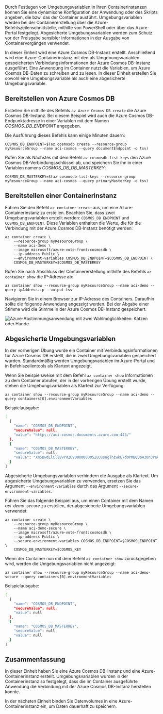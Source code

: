 Durch Festlegen von Umgebungsvariablen in Ihren Containerinstanzen können Sie eine dynamische Konfiguration der Anwendung oder des Skripts angeben, die bzw. das der Container ausführt. Umgebungsvariablen werden bei der Containererstellung über die Azure-Befehlszeilenschnittstelle, mithilfe von PowerShell oder über das Azure-Portal festgelegt. Abgesicherte Umgebungsvariablen werden zum Schutz vor der Preisgabe sensibler Informationen in der Ausgabe von Containervorgängen verwendet.

In dieser Einheit wird eine Azure Cosmos DB-Instanz erstellt. Anschließend wird eine Azure-Containerinstanz mit den als Umgebungsvariablen gespeicherten Verbindungsinformationen der Azure Cosmos DB-Instanz ausgeführt. Eine Anwendung im Container nutzt die Variablen, um Azure Cosmos DB-Daten zu schreiben und zu lesen. In dieser Einheit erstellen Sie sowohl eine Umgebungsvariable als auch eine abgesicherte Umgebungsvariable.

## <a name="deploy-azure-cosmos-db"></a>Bereitstellen von Azure Cosmos DB

Erstellen Sie mithilfe des Befehls `az Azure Cosmos DB create` die Azure Cosmos DB-Instanz. Bei diesem Beispiel wird auch die Azure Cosmos DB-Endpunktadresse in einer Variablen mit dem Namen *COSMOS_DB_ENDPOINT* angegeben.

Die Ausführung dieses Befehls kann einige Minuten dauern:

```azurecli
COSMOS_DB_ENDPOINT=$(az cosmosdb create --resource-group myResourceGroup --name aci-cosmos --query documentEndpoint -o tsv)
```

Rufen Sie als Nächstes mit dem Befehl `az cosmosdb list-keys` den Azure Cosmos DB-Verbindungsschlüssel ab, und speichern Sie ihn in einer Variablen namens *COSMOS_DB_DB_MASTERKEY*:

```azurecli
COSMOS_DB_MASTERKEY=$(az cosmosdb list-keys --resource-group myResourceGroup --name aci-cosmos --query primaryMasterKey -o tsv)
```

## <a name="deploy-a-container-instance"></a>Bereitstellen einer Containerinstanz

Führen Sie den Befehl `az container create` aus, um eine Azure-Containerinstanz zu erstellen. Beachten Sie, dass zwei Umgebungsvariablen erstellt werden: `COSMOS_DB_ENDPOINT` und `COSMOS_DB_ENDPOINT`. Diese Variablen enthalten die Werte, die für die Verbindung mit der Azure Cosmos DB-Instanz benötigt werden:

```azurecli
az container create \
    --resource-group myResourceGroup \
    --name aci-demo \
    --image microsoft/azure-vote-front:cosmosdb \
    --ip-address Public \
    --environment-variables COSMOS_DB_ENDPOINT=$COSMOS_DB_ENDPOINT \
    COSMOS_DB_MASTERKEY=$COSMOS_DB_MASTERKEY
```

Rufen Sie nach Abschluss der Containererstellung mithilfe des Befehls `az container show` die IP-Adresse ab:

```azurecli
az container show --resource-group myResourceGroup --name aci-demo --query ipAddress.ip --output tsv
```

Navigieren Sie in einem Browser zur IP-Adresse des Containers. Daraufhin sollte die folgende Anwendung angezeigt werden. Bei der Abgabe einer Stimme wird die Stimme in der Azure Cosmos DB-Instanz gespeichert.

![Azure-Abstimmungsanwendung mit zwei Wahlmöglichkeiten: Katzen oder Hunde](../media-draft/azure-vote.png)

## <a name="secured-environment-variables"></a>Abgesicherte Umgebungsvariablen

In der vorherigen Übung wurde ein Container mit Verbindungsinformationen für Azure Cosmos DB erstellt, die in zwei Umgebungsvariablen gespeichert wurden. Standardmäßig werden Umgebungsvariablen im Azure-Portal und in Befehlszeilentools als Klartext angezeigt.

Wenn Sie beispielsweise mit dem Befehl `az container show` Informationen zu dem Container abrufen, der in der vorherigen Übung erstellt wurde, stehen die Umgebungsvariablen als Klartext zur Verfügung:

```azurecli
az container show --resource-group myResourceGroup --name aci-demo --query containers[0].environmentVariables
```

Beispielausgabe:

```bash
[
  {
    "name": "COSMOS_DB_ENDPOINT",
    "secureValue": null,
    "value": "https://aci-cosmos.documents.azure.com:443/"
  },
  {
    "name": "COSMOS_DB_MASTERKEY",
    "secureValue": null,
    "value": "Xm5BwdLlCllBvrR26V00000000S2uOusuglhzwkE7dOPMBQ3oA30n3rKd8PKA13700000000095ynys863Ghgw=="
  }
]
```

Abgesicherte Umgebungsvariablen verhindern die Ausgabe als Klartext. Um abgesicherte Umgebungsvariablen zu verwenden, ersetzen Sie das Argument `--environment-variables` durch das Argument `--secure-environment-variables`.

Führen Sie das folgende Beispiel aus, um einen Container mit dem Namen *aci-demo-secure* zu erstellen, der abgesicherte Umgebungsvariablen verwendet:

```azurecli
az container create \
    --resource-group myResourceGroup \
    --name aci-demo-secure \
    --image microsoft/azure-vote-front:cosmosdb \
    --ip-address Public \
    --secure-environment-variables COSMOS_DB_ENDPOINT=$COSMOS_ENDPOINT \
    COSMOS_DB_MASTERKEY=$COSMOS_KEY
```

Wenn der Container nun mit dem Befehl `az container show` zurückgegeben wird, werden die Umgebungsvariablen nicht angezeigt:

```azurecli
az container show --resource-group myResourceGroup --name aci-demo-secure --query containers[0].environmentVariables
```

Beispielausgabe:

```bash
[
  {
    "name": "COSMOS_DB_ENDPOINT",
    "secureValue": null,
    "value": null
  },
  {
    "name": "COSMOS_DB_MASTERKEY",
    "secureValue": null,
    "value": null
  }
]
```

## <a name="summary"></a>Zusammenfassung

In dieser Einheit haben Sie eine Azure Cosmos DB-Instanz und eine Azure-Containerinstanz erstellt. Umgebungsvariablen wurden in der Containerinstanz so festgelegt, dass die im Container ausgeführte Anwendung die Verbindung mit der Azure Cosmos DB-Instanz herstellen konnte.

In der nächsten Einheit binden Sie Datenvolumes in eine Azure-Containerinstanz ein, um Daten dauerhaft zu speichern.
